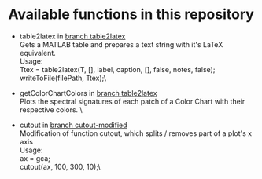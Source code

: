 # Available functions in this repository 

- table2latex in [branch table2latex](https://github.com/foxelas/Matlab-assisting-functions/tree/table2latex)\
  Gets a MATLAB table and prepares a text string with it's LaTeX equivalent. \
  Usage:\
      Ttex = table2latex(T, [], label, caption, [], false, notes, false);\
      writeToFile(filePath, Ttex);\
	    
- getColorChartColors in [branch table2latex](https://github.com/foxelas/Matlab-assisting-functions/tree/getColorChartColors)\
  Plots the spectral signatures of each patch of a Color Chart with their respective colors. \
  
- cutout in [branch cutout-modified](https://github.com/foxelas/Matlab-assisting-functions/tree/cutout-modified)\
  Modification of function cutout, which splits / removes part of a plot's x axis \
  Usage: \
  	ax = gca;\
  	cutout(ax, 100, 300, 10);\